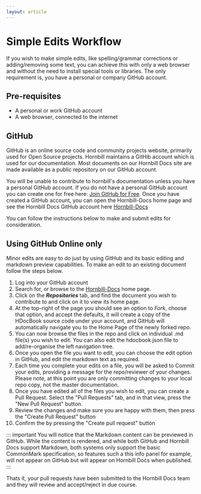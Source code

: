 ```yaml
---
layout: article
---
```

# Simple Edits Workflow

If you wish to make simple edits, like spelling/grammar corrections or adding/removing some text, you can achieve this with only a web browser and without the need to install special tools or libraries.  The only requirement is, you have a personal or company GitHub account. 

## Pre-requisites 
- A personal or work GitHub account
- A web browser, connected to the internet

## GitHub

GitHub is an online source code and community projects website, primarily used for Open Source projects.  Hornbill maintains a GitHib account which is used for our documentation.  Most documents on our Hornbill Docs site are made available as a public repository on our GitHub account.  

You will be unable to contribute to hornbill's documentation unless you have a personal GitHub account. If you do not have a personal GitHub account you can create one for free here: [Join GitHub for Free](https://github.com/join). Once you have created a GitHub account, you can open the Hornbill-Docs home page and see the Hornbill Docs GitHub account here [Hornbill-Docs](https://github.com/Hornbill-Docs)

You can follow the instructions below to make and submit edits for consideration. 

## Using GitHub Online only

Minor edits are easy to do just by using GitHub and its basic editing and markdown preview capabilities. To make an edit to an existing document follow the steps below. 

1. Log into your GitHub account
2. Search for, or browse to the [Hornbill-Docs](https://github.com/Hornbill-Docs) home page.
3. Click on the ***Repositories*** tab, and find the document you wish to contribute to and click on it to view its home page.
4. At the top-right of the page you should see an option to *Fork*, choose that option, and accept the defaults, it will create a copy of the HDocBook source code under your account, and GitHub will automatically navigate you to the Home Page of the newly forked repo. 
5. You can now browse the files in the repo and click on individual .md file(s) you wish to edit. You can also edit the hdocbook.json file to add/re-organise the left navigation tree. 
6. Once you open the file you want to edit, you can choose the edit option in GitHub, and edit the markdown text as required. 
7. Each time you complete your edits on a file, you will be asked to Commit your edits, providing a message for the repo/reviewer of your changes.  Please note, at this point you are only committing changes to your local repo copy, not the master documentation. 
8. Once you have edited all of the files you wish to edit, you can create a Pull Request. Select the "Pull Requests" tab, and in that view, press the "New Pull Request" button. 
9. Review the changes and make sure you are happy with them, then press the "Create Pull Request" button
10. Confirm the by pressing the "Create pull request" button

::: important
You will notice that the Markdown content can be previewed in GitHub.  While the content is rendered, and while both GitHub and Hornbill Docs support Markdown, both systems only support the basic CommonMark specification, so features such a this info panel for example, will not appear on GitHub but will appear on Hornbill Docs when published. 
:::

Thats it, your pull requests have been submitted to the Hornbill Docs team and they will review and accept/reject in due course. 
